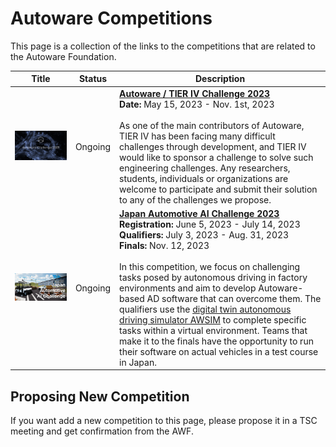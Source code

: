 # Autoware Competitions

This page is a collection of the links to the competitions that are related to the Autoware Foundation.

|                             Title                             | Status  | Description                                                                                                                                                                                                                                                                                                                                                                                                                                                                                                                                                                                                                                                                                 |
| :-----------------------------------------------------------: | :-----: | ------------------------------------------------------------------------------------------------------------------------------------------------------------------------------------------------------------------------------------------------------------------------------------------------------------------------------------------------------------------------------------------------------------------------------------------------------------------------------------------------------------------------------------------------------------------------------------------------------------------------------------------------------------------------------------------- |
| <img src="images/autoware_challenge_2023.png" width = 640px > | Ongoing | **[Autoware / TIER IV Challenge 2023](https://autoware.org/autoware-challenge-2023)** <br> **Date:** May 15, 2023 - Nov. 1st, 2023 <br><br> As one of the main contributors of Autoware, TIER IV has been facing many difficult challenges through development, and TIER IV would like to sponsor a challenge to solve such engineering challenges. Any researchers, students, individuals or organizations are welcome to participate and submit their solution to any of the challenges we propose.                                                                                                                                                                                       |
|    <img src="images/ai_challenge_2023.png" width = 640px >    | Ongoing | **[Japan Automotive AI Challenge 2023](https://www.jsae.or.jp/jaaic/)** <br> **Registration:** June 5, 2023 - July 14, 2023 <br>**Qualifiers:** July 3, 2023 - Aug. 31, 2023 <br>**Finals:** Nov. 12, 2023<br><br> In this competition, we focus on challenging tasks posed by autonomous driving in factory environments and aim to develop Autoware-based AD software that can overcome them. The qualifiers use the [digital twin autonomous driving simulator AWSIM](https://tier4.github.io/AWSIM/) to complete specific tasks within a virtual environment. Teams that make it to the finals have the opportunity to run their software on actual vehicles in a test course in Japan. |

## Proposing New Competition

If you want add a new competition to this page, please propose it in a TSC meeting and get confirmation from the AWF.
